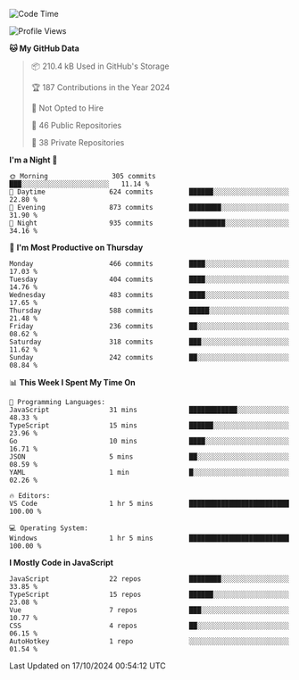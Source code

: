 <!--START_SECTION:waka-->
![Code Time](http://img.shields.io/badge/Code%20Time-869%20hrs%2043%20mins-blue)

![Profile Views](http://img.shields.io/badge/Profile%20Views-26-blue)

**🐱 My GitHub Data** 

> 📦 210.4 kB Used in GitHub's Storage 
 > 
> 🏆 187 Contributions in the Year 2024
 > 
> 🚫 Not Opted to Hire
 > 
> 📜 46 Public Repositories 
 > 
> 🔑 38 Private Repositories 
 > 
**I'm a Night 🦉** 

```text
🌞 Morning                305 commits         ███░░░░░░░░░░░░░░░░░░░░░░   11.14 % 
🌆 Daytime                624 commits         ██████░░░░░░░░░░░░░░░░░░░   22.80 % 
🌃 Evening                873 commits         ████████░░░░░░░░░░░░░░░░░   31.90 % 
🌙 Night                  935 commits         █████████░░░░░░░░░░░░░░░░   34.16 % 
```
📅 **I'm Most Productive on Thursday** 

```text
Monday                   466 commits         ████░░░░░░░░░░░░░░░░░░░░░   17.03 % 
Tuesday                  404 commits         ████░░░░░░░░░░░░░░░░░░░░░   14.76 % 
Wednesday                483 commits         ████░░░░░░░░░░░░░░░░░░░░░   17.65 % 
Thursday                 588 commits         █████░░░░░░░░░░░░░░░░░░░░   21.48 % 
Friday                   236 commits         ██░░░░░░░░░░░░░░░░░░░░░░░   08.62 % 
Saturday                 318 commits         ███░░░░░░░░░░░░░░░░░░░░░░   11.62 % 
Sunday                   242 commits         ██░░░░░░░░░░░░░░░░░░░░░░░   08.84 % 
```


📊 **This Week I Spent My Time On** 

```text
💬 Programming Languages: 
JavaScript               31 mins             ████████████░░░░░░░░░░░░░   48.33 % 
TypeScript               15 mins             ██████░░░░░░░░░░░░░░░░░░░   23.96 % 
Go                       10 mins             ████░░░░░░░░░░░░░░░░░░░░░   16.71 % 
JSON                     5 mins              ██░░░░░░░░░░░░░░░░░░░░░░░   08.59 % 
YAML                     1 min               █░░░░░░░░░░░░░░░░░░░░░░░░   02.26 % 

🔥 Editors: 
VS Code                  1 hr 5 mins         █████████████████████████   100.00 % 

💻 Operating System: 
Windows                  1 hr 5 mins         █████████████████████████   100.00 % 
```

**I Mostly Code in JavaScript** 

```text
JavaScript               22 repos            ████████░░░░░░░░░░░░░░░░░   33.85 % 
TypeScript               15 repos            ██████░░░░░░░░░░░░░░░░░░░   23.08 % 
Vue                      7 repos             ███░░░░░░░░░░░░░░░░░░░░░░   10.77 % 
CSS                      4 repos             ██░░░░░░░░░░░░░░░░░░░░░░░   06.15 % 
AutoHotkey               1 repo              ░░░░░░░░░░░░░░░░░░░░░░░░░   01.54 % 
```




 Last Updated on 17/10/2024 00:54:12 UTC
<!--END_SECTION:waka-->
